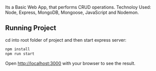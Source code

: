 Its a Basic Web App, that performs CRUD operations.
Technoloy Used: Node, Express, MongoDB, Mongoose, JavaScript and Nodemon.

## Running Project

cd into root folder of project and then start express server:

```bash
npm install
npm run start
```

Open [http://localhost:3000](http://localhost:3000) with your browser to see the result.
